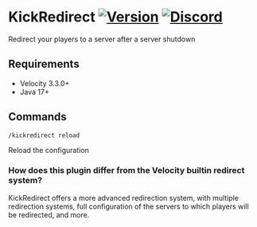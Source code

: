 # KickRedirect [![Version](https://img.shields.io/github/v/release/4drian3d/KickRedirect?color=FFF0&style=flat-square)](https://github.com/4drian3d/KickRedirect/releases) [![Discord](https://img.shields.io/discord/899740810956910683?color=7289da&label=Discord)](https://discord.gg/5NMMzK5mAn)

Redirect your players to a server after a server shutdown

## Requirements

- Velocity 3.3.0+
- Java 17+

## Commands

`/kickredirect reload`

Reload the configuration

### How does this plugin differ from the Velocity builtin redirect system?

KickRedirect offers a more advanced redirection system, with multiple redirection systems, full configuration of the servers to which players will be redirected, and more.

